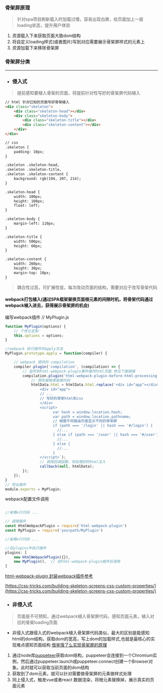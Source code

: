 ### 骨架屏原理
> 针对spa项目刷新载入时加载过慢，容易出现白屏，给页面加上一层loading状态，提升用户体验

1. 资源载入下来获取页面大致dom结构
2. 将自定义loading样式(或者图片)写到对应需要展示骨架屏样式的元素上
3. 资源加载下来移除骨架屏


### 骨架屏分类
*****
+ ### 侵入式
> 提前感知要植入骨架的页面，将提前针对性写好的骨架屏代码植入
```html
// html 针对已知的页面写好骨架植入
<div class="skeleton">
    <div class="skeleton-head"></div>
    <div class="skeleton-body">
        <div class="skeleton-title"></div>
        <div class="skeleton-content"></div>
    </div>
</div>

// css
.skeleton {
    padding: 10px;
}

.skeleton .skeleton-head,
.skeleton .skeleton-title,
.skeleton .skeleton-content {
    background: rgb(194, 207, 214);
}

.skeleton-head {
    width: 100px;
    height: 100px;
    float: left;
}

.skeleton-body {
    margin-left: 110px;
}

.skeleton-title {
    width: 500px;
    height: 60px;
}

.skeleton-content {
    width: 260px;
    height: 30px;
    margin-top: 10px;
} 
```
> 耦合性过高，可扩展性低，每次改动页面的结构，需要对应于改写骨架代码

#### webpack打包植入(通过SPA框架替换页面根元素的间隙时机，将骨架代码通过webpack植入进去，获得展示骨架屏的机会)

编写webpack插件
// MyPlugin.js
```js 
function MyPlugin(options) {  
    // 个性化定制
    this.options = options; 
}

//webpack 执行插件的apply方法
MyPlugin.prototype.apply = function(compiler) {

    // webpack 提供的 compilation 
    compiler.plugin('compilation', (compilation) => {
        // 监听到html-webpack-plugin事件操作html页面 参见下面链接 
        compilation.plugin('html-webpack-plugin-before-html-processing',(htmlData, callback) => { 
            // 预先替换骨架屏代码
            htmlData.html = htmlData.html.replace('<div id="app"></div>',` 
                <div id="app">
                // ...
                // 写好的骨架html和css
                </div>
                <script>
                      var hash = window.location.hash;
                      var path = window.location.pathname;
                      // 根据不同路由页面显示不同的骨架屏
                      if (path === '/login' || hash === '#/login') { 
                        //...
                      } else if (path === '/user' || hash === '#/user') { 
                        //...
                      } else { 
                        //... 
                      }
                </script>`);
                // 调用回调函数，将处理好的html注入
                callback(null, htmlData);
        });
    });
}
// 导出插件
module.exports = MyPlugin; 
```
webpack配置文件调用

```js

//省略n行代码 ...

// 调用插件
const HtmlWebpackPlugin = require('html-webpack-plugin')
const MyPlugin = require('yourpath/MyPlugin')

//省略n行代码 ...

//在plugins中执行插件
plugins: [
    new HtmlWebpackPlugin({}),
    new MyPlugin(),  // 在html-webpack-plugin插件后调用
]

```

[html-webpack-plugin 封装webpack插件参考](https://www.npmjs.com/package/html-webpack-plugin)

[https://css-tricks.com/building-skeleton-screens-css-custom-properties/](https://css-tricks.com/building-skeleton-screens-css-custom-properties/)

+ ### 非侵入式
> 页面是不可预知，通过webpack植入骨架屏代码，感知页面元素，植入对应的骨架loading页面

+ 非侵入式跟侵入式的webpack植入骨架屏代码类似，最大的区别是能感知html的dom结构，获取dom的宽高，写上dom的加载样式,也就是最核心的实现难点<storage>感知页面结构</storage>
[借鉴饿了么实现骨架屏的原理](https://github.com/ElemeFE/page-skeleton-webpack-plugin)

1. 通过node库[puppeteer](https://github.com/GoogleChrome/puppeteer)获取dom结构，puppeteer会连接到一个Chromium实例，然后通过puppeteer.launch或puppeteer.connect创建一个Browser对象。此时就可以获取当前页面的dom结构
2. 获取到了dom元素，就可以针对需要做骨架屏的元素做样式处理
3. 同上侵入式，触发vue或者react 数据渲染，将根元素替换掉，展示真实的页面元素



